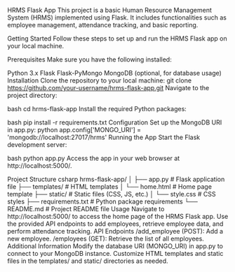 HRMS Flask App
This project is a basic Human Resource Management System (HRMS) implemented using Flask. It includes functionalities such as employee management, attendance tracking, and basic reporting.

Getting Started
Follow these steps to set up and run the HRMS Flask app on your local machine.

Prerequisites
Make sure you have the following installed:

Python 3.x
Flask
Flask-PyMongo
MongoDB (optional, for database usage)
Installation
Clone the repository to your local machine:
git clone https://github.com/your-username/hrms-flask-app.git
Navigate to the project directory:

bash
cd hrms-flask-app
Install the required Python packages:

bash
pip install -r requirements.txt
Configuration
Set up the MongoDB URI in app.py:
python
app.config['MONGO_URI'] = 'mongodb://localhost:27017/hrms'
Running the App
Start the Flask development server:

bash
python app.py
Access the app in your web browser at http://localhost:5000/.

Project Structure
csharp
hrms-flask-app/
│
├── app.py              # Flask application file
├── templates/          # HTML templates
│   └── home.html       # Home page template
├── static/             # Static files (CSS, JS, etc.)
│   └── style.css       # CSS styles
├── requirements.txt    # Python package requirements
└── README.md           # Project README file
Usage
Navigate to http://localhost:5000/ to access the home page of the HRMS Flask app.
Use the provided API endpoints to add employees, retrieve employee data, and perform attendance tracking.
API Endpoints
/add_employee (POST): Add a new employee.
/employees (GET): Retrieve the list of all employees.
Additional Information
Modify the database URI (MONGO_URI) in app.py to connect to your MongoDB instance.
Customize HTML templates and static files in the templates/ and static/ directories as needed.
